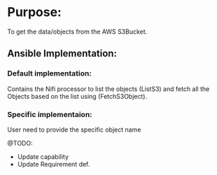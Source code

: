 # Purpose: 
To get the data/objects from the AWS S3Bucket.

## Ansible Implementation:    
### Default implementation:  
Contains the Nifi processor to list the objects (ListS3) and fetch all the Objects based on the list using (FetchS3Object).
### Specific implementaion:
User need to provide the specific object name


@TODO: 
- Update capability
- Update Requirement def.

